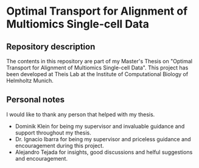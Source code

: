 # Optimal Transport for Alignment of Multiomics Single-cell Data

## Repository description
The contents in this repository are part of my Master's Thesis on "Optimal Transport for Alignment of Multiomics Single-cell Data".
This project has been developed at Theis Lab at the Institute of Computational Biology of Helmholtz Munich.

## Personal notes
I would like to thank any person that helped with my thesis. 
* Dominik Klein for being my supervisor and invaluable guidance and support throughout my thesis.
* Dr. Ignacio Ibarra for being my supervisor and priceless guidance and encouragement during this project. 
* Alejandro Tejada for insights, good discussions and helful suggestions and encouragement.
